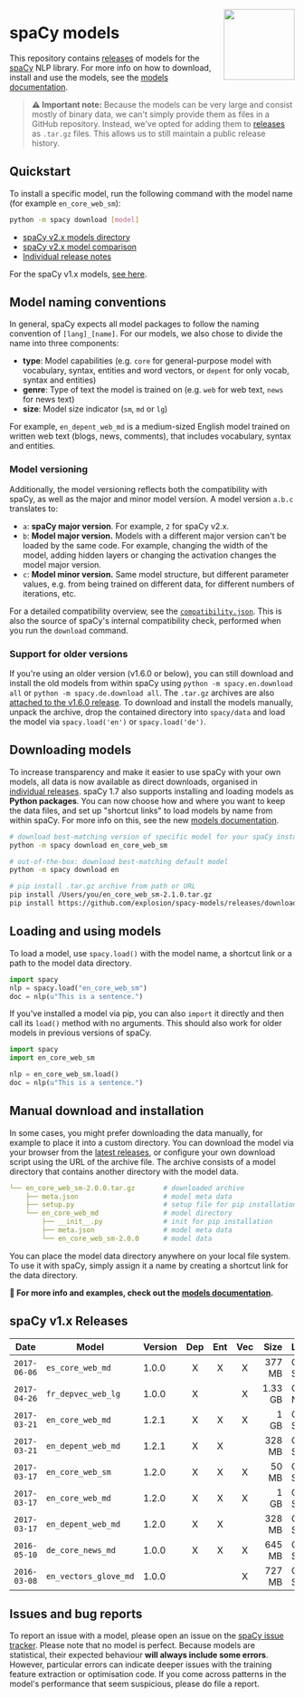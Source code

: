 <a href="https://explosion.ai"><img src="https://explosion.ai/assets/img/logo.svg" width="125" height="125" align="right" /></a>

# spaCy models
This repository contains [releases](https://github.com/explosion/spacy-models/releases)
of models for the [spaCy](https://github.com/explosion/spaCy) NLP library. For
more info on how to download, install and use the models, see the
[models documentation](https://spacy.io/usage/models).

> **⚠️ Important note:** Because the models can be very large and consist mostly
> of binary data, we can't simply provide them as files in a GitHub repository.
> Instead, we've opted for adding them to
> [releases](https://github.com/explosion/spacy-models/releases) as `.tar.gz`
> files. This allows us to still maintain a public release history.

## Quickstart

To install a specific model, run the following command with the model name
(for example `en_core_web_sm`):

```bash
python -m spacy download [model]
```

* [spaCy v2.x models directory](https://alpha.spacy.io/models/)
* [spaCy v2.x model comparison](https://alpha.spacy.io/models/comparison)
* [Individual release notes](https://github.com/explosion/spacy-models/releases)

For the spaCy v1.x models, [see here](#spacy-v1x-releases).

## Model naming conventions

In general, spaCy expects all model packages to follow the naming convention of
`[lang]_[name]`. For our models, we also chose to divide the name into three
components:

* **type**: Model capabilities (e.g. `core` for general-purpose model with vocabulary, syntax, entities and word vectors, or `depent` for only vocab, syntax and entities)
* **genre**: Type of text the model is trained on (e.g. `web` for web text, `news` for news text)
* **size**: Model size indicator (`sm`, `md` or `lg`)

For example, `en_depent_web_md` is a medium-sized English model trained on
written web text (blogs, news, comments), that includes vocabulary, syntax and
entities.

### Model versioning

Additionally, the model versioning reflects both the compatibility with spaCy,
as well as the major and minor model version. A model version `a.b.c`
translates to:

* `a`: **spaCy major version**. For example, `2` for spaCy v2.x.
* `b`: **Model major version.** Models with a different major version can't be loaded by the same code. For example, changing the width of the model, adding hidden layers or changing the activation changes the model major version.
* `c`: **Model minor version.** Same model structure, but different parameter values, e.g. from being trained on different data, for different numbers of iterations, etc.

For a detailed compatibility overview, see the [`compatibility.json`](compatibility.json).
This is also the source of spaCy's internal compatibility check, performed when you
run the `download` command.

### Support for older versions

If you're using an older version (v1.6.0 or below), you can still download and
install the old models from within spaCy using `python -m spacy.en.download all`
or `python -m spacy.de.download all`. The `.tar.gz` archives are also
[attached to the v1.6.0 release](https://github.com/explosion/spaCy/tree/v1.6.0).
To download and install the models manually, unpack the archive, drop the
contained directory into `spacy/data` and load the model via `spacy.load('en')`
or `spacy.load('de')`.

## Downloading models

To increase transparency and make it easier to use spaCy with your own models,
all data is now available as direct downloads, organised in
[individual releases](https://github.com/explosion/spacy-models/releases). spaCy
1.7 also supports installing and loading models as **Python packages**. You can
now choose how and where you want to keep the data files, and set up "shortcut
links" to load models by name from within spaCy. For more info on this, see the
new [models documentation](https://spacy.io/usage/models).

```bash
# download best-matching version of specific model for your spaCy installation
python -m spacy download en_core_web_sm

# out-of-the-box: download best-matching default model
python -m spacy download en

# pip install .tar.gz archive from path or URL
pip install /Users/you/en_core_web_sm-2.1.0.tar.gz
pip install https://github.com/explosion/spacy-models/releases/download/en_core_web_sm-2.1.0/en_core_web_sm-2.1.0.tar.gz
```

## Loading and using models

To load a model, use `spacy.load()` with the model name, a shortcut link or
a path to the model data directory.

```python
import spacy
nlp = spacy.load("en_core_web_sm")
doc = nlp(u"This is a sentence.")
```

If you've installed a model via pip, you can also `import` it directly and
then call its `load()` method with no arguments. This should also work for
older models in previous versions of spaCy.

```python
import spacy
import en_core_web_sm

nlp = en_core_web_sm.load()
doc = nlp(u"This is a sentence.")
```

## Manual download and installation

In some cases, you might prefer downloading the data manually, for example to
place it into a custom directory. You can download the model via your browser from
the [latest releases](https://github.com/explosion/spacy-models/releases), or
configure your own download script using the URL of the archive file. The archive
consists of a model directory that contains another directory with the model data.

```yaml
└── en_core_web_sm-2.0.0.tar.gz       # downloaded archive
    ├── meta.json                     # model meta data
    ├── setup.py                      # setup file for pip installation
    └── en_core_web_md                # model directory
        ├── __init__.py               # init for pip installation
        ├── meta.json                 # model meta data
        └── en_core_web_sm-2.0.0      # model data
```

You can place the model data directory anywhere on your local file system. To
use it with spaCy, simply assign it a name by creating a shortcut link for the 
data directory.

**📖 For more info and examples, check out the [models documentation](https://spacy.io/usage/models).**

## spaCy v1.x Releases

| Date | Model | Version | Dep | Ent | Vec | Size | License | | |
| --- | --- | --- | :---: | :---: | :---: | ---: | --- | --- | --- |
| `2017-06-06` | `es_core_web_md` | 1.0.0 | X | X | X | 377 MB | CC BY-SA | [![][i]][i-es_core_web_md-1.0.0] | [![][dl]][es_core_web_md-1.0.0]
| `2017-04-26` | `fr_depvec_web_lg` | 1.0.0 | X | | X | 1.33 GB | CC BY-NC | [![][i]][i-fr_depvec_web_lg-1.0.0] | [![][dl]][fr_depvec_web_lg-1.0.0]
| `2017-03-21` | `en_core_web_md` | 1.2.1 | X | X | X | 1 GB | CC BY-SA | [![][i]][i-en_core_web_md-1.2.1] | [![][dl]][en_core_web_md-1.2.1]
| `2017-03-21` | `en_depent_web_md` | 1.2.1 | X | X | | 328 MB | CC BY-SA | [![][i]][i-en_depent_web_md-1.2.1] | [![][dl]][en_depent_web_md-1.2.1]
| `2017-03-17` | `en_core_web_sm` | 1.2.0 | X | X | X | 50 MB | CC BY-SA | [![][i]][i-en_core_web_sm-1.2.0] | [![][dl]][en_core_web_sm-1.2.0]
| `2017-03-17` | `en_core_web_md` | 1.2.0 | X | X | X | 1 GB | CC BY-SA | [![][i]][i-en_core_web_md-1.2.0] | [![][dl]][en_core_web_md-1.2.0]
| `2017-03-17` | `en_depent_web_md` | 1.2.0 | X | X | | 328 MB | CC BY-SA | [![][i]][i-en_depent_web_md-1.2.0] | [![][dl]][en_depent_web_md-1.2.0]
| `2016-05-10` | `de_core_news_md` | 1.0.0 | X | X | X | 645 MB | CC BY-SA | [![][i]][i-de_core_news_md-1.0.0] | [![][dl]][de_core_news_md-1.0.0]
| `2016-03-08` | `en_vectors_glove_md` | 1.0.0 | | | X | 727 MB | CC BY-SA | [![][i]][i-en_vectors_glove_md-1.0.0] | [![][dl]][en_vectors_glove_md-1.0.0]

[es_core_web_md-1.0.0]: https://github.com/explosion/spacy-models/releases/download/es_core_web_md-1.0.0/es_core_web_md-1.0.0.tar.gz
[fr_depvec_web_lg-1.0.0]: https://github.com/explosion/spacy-models/releases/download/fr_depvec_web_lg-1.0.0/fr_depvec_web_lg-1.0.0.tar.gz
[en_core_web_md-1.2.1]: https://github.com/explosion/spacy-models/releases/download/en_core_web_md-1.2.1/en_core_web_md-1.2.1.tar.gz
[en_depent_web_md-1.2.1]: https://github.com/explosion/spacy-models/releases/download/en_depent_web_md-1.2.1/en_depent_web_md-1.2.1.tar.gz
[en_core_web_sm-1.2.0]: https://github.com/explosion/spacy-models/releases/download/en_core_web_sm-1.2.0/en_core_web_sm-1.2.0.tar.gz
[en_core_web_md-1.2.0]: https://github.com/explosion/spacy-models/releases/download/en_core_web_md-1.2.0/en_core_web_md-1.2.0.tar.gz
[en_depent_web_md-1.2.0]: https://github.com/explosion/spacy-models/releases/download/en_depent_web_md-1.2.0/en_depent_web_md-1.2.0.tar.gz
[de_core_news_md-1.0.0]: https://github.com/explosion/spacy-models/releases/download/de_core_news_md-1.0.0/de_core_news_md-1.0.0.tar.gz
[en_vectors_glove_md-1.0.0]: https://github.com/explosion/spacy-models/releases/download/en_vectors_glove_md-1.0.0/en_vectors_glove_md-1.0.0.tar.gz

[i-es_core_web_md-1.0.0]: https://github.com/explosion/spacy-models/releases/es_core_web_md-1.0.0
[i-fr_depvec_web_lg-1.0.0]: https://github.com/explosion/spacy-models/releases/fr_depvec_web_lg-1.0.0
[i-en_core_web_md-1.2.1]: https://github.com/explosion/spacy-models/releases/en_core_web_md-1.2.1
[i-en_depent_web_md-1.2.1]: https://github.com/explosion/spacy-models/releases/en_depent_web_md-1.2.1
[i-en_core_web_sm-1.2.0]: https://github.com/explosion/spacy-models/releases/en_core_web_sm-1.2.0
[i-en_core_web_md-1.2.0]: https://github.com/explosion/spacy-models/releases/en_core_web_md-1.2.0
[i-en_depent_web_md-1.2.0]: https://github.com/explosion/spacy-models/releases/en_depent_web_md-1.2.0
[i-de_core_news_md-1.0.0]: https://github.com/explosion/spacy-models/releases/de_core_news_md-1.0.0
[i-en_vectors_glove_md-1.0.0]: https://github.com/explosion/spacy-models/releases/en_vectors_glove_md-1.0.0

[dl]: http://i.imgur.com/gQvPgr0.png
[i]: http://i.imgur.com/OpLOcKn.png

## Issues and bug reports

To report an issue with a model, please open an issue on the
[spaCy issue tracker](https://github.com/explosion/spaCy).
Please note that no model is perfect. Because models are statistical, their
expected behaviour **will always include some errors**. However, particular
errors can indicate deeper issues with the training feature extraction or
optimisation code. If you come across patterns in the model's performance that
seem suspicious, please do file a report.
